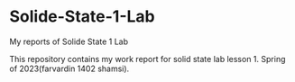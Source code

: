 # Solide-State-1-Lab
 My reports of Solide State 1 Lab

 This repository contains my work report for solid state lab lesson 1.
 Spring of 2023(farvardin 1402 shamsi).
